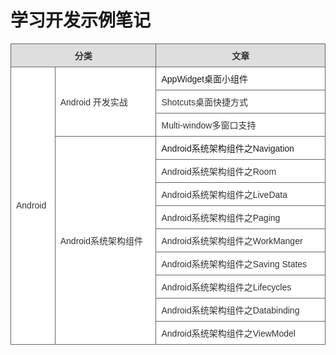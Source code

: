 # 学习开发示例笔记


<script type="text/javascript">

		let title = document.querySelector("h1.project-name");
		title.innerText = "王侯不拜雨烟屐, 方知无欲是逍遥";
		title.style.fontStyle = 'italic'
</script>

<style type="text/css">
table.gridtable {
    width: 100%;
    display: table;
    font-family: verdana,arial,sans-serif;
	font-size:1em;
	color:#333333;
	border-width: 1px;
	border-color: #666666;
	border-collapse: collapse;
}
table.gridtable th {
	border-width: 1px;
	padding: 8px;
	border-style: solid;
	border-color: #666666;
	background-color: #dedede;
}
table.gridtable td {
	border-width: 1px;
	padding: 8px;
	border-style: solid;
	border-color: #666666;
	background-color: #ffffff;
}

a {
	text-decoration: none;
}

div.list {
	display: none;
}

@media screen and (max-width: 42em) {
	table.gridtable {
		display: none;
	}

	div.list {
		display: block;
	}
}
</style>


<table  class="gridtable">

<tr>
    <th colspan="2">分类</th> 
    <th>文章</th>
</tr>
<tr>
  <td rowspan="12">Android</td>
  <td rowspan="3">Android 开发实战</td>
  <td><a href="./android/AppWidget">AppWidget桌面小组件</a></td>
</tr>
<tr>
  <td>Shotcuts桌面快捷方式</td>
</tr>
<tr>
  <td>Multi-window多窗口支持</td>
</tr>
<tr>
  <td rowspan="9">Android系统架构组件</td>
  <td><a href="./android/NavigationBasic">Android系统架构组件之Navigation</a></td>
</tr>
<tr>
  <td>Android系统架构组件之Room</td>
</tr>
<tr>
  <td>Android系统架构组件之LiveData</td>
</tr>
<tr>
  <td>Android系统架构组件之Paging</td>
</tr>
<tr>
  <td>Android系统架构组件之WorkManger</td>
</tr>
<tr>
  <td>Android系统架构组件之Saving States</td>
</tr>
<tr>
  <td>Android系统架构组件之Lifecycles</td>
</tr>
<tr>
  <td>Android系统架构组件之Databinding</td>
</tr>

<tr>
  <td>Android系统架构组件之ViewModel</td>
</tr>
</table>

<div class="list">

<h1>Android</h1>

<h2>Android 开发实战</h2>

<h4><a href="./android/AppWidget">AppWidget桌面小组件</a></h4>

<h2>Android系统架构组件</h2>

<h4><a href="./android/NavigationBasic">Android系统架构组件之Navigation</a></h4>

</div>

